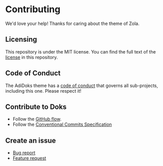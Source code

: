 # Contributing

We'd love your help! Thanks for caring about the theme of Zola.

## Licensing

This repository is under the MIT license. You can find the full text of the [license](./LICENSE) in this repository.

## Code of Conduct

The AdiDoks theme has a [code of conduct](./CODE_OF_CONDUCT.md) that governs all sub-projects, including this one. Please respect it!

## Contribute to Doks

- Follow the [GitHub flow](https://guides.github.com/introduction/flow/).
- Follow the [Conventional Commits Specification](https://www.conventionalcommits.org/en/v1.0.0/)

## Create an issue

- [Bug report](https://github.com/semanticdata/mabuya/issues/new?template=bug-report---.md)
- [Feature request](https://github.com/semanticdata/mabuya/issues/new?template=feature-request---.md)
